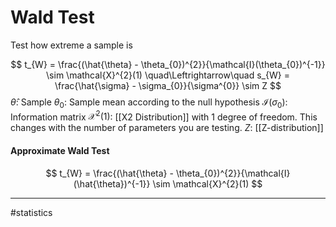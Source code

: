 # Wald Test
Test how extreme a sample is

$$
t_{W} = \frac{(\hat{\theta} - \theta_{0})^{2}}{\mathcal{I}(\theta_{0})^{-1}} \sim \mathcal{X}^{2}(1) \quad\Leftrightarrow\quad s_{W} = \frac{\hat{\sigma} - \sigma_{0}}{\sigma^{0}} \sim Z
$$
$\hat{\theta}$: Sample
$\theta_{0}$: Sample mean according to the null hypothesis
$\mathcal{I}(\sigma_{0})$: Information matrix
$\mathcal{X}^{2}(1)$: [[X2 Distribution]] with $1$ degree of freedom. This changes with the number of parameters you are testing.
$Z$: [[Z-distribution]]

#### Approximate Wald Test
$$
t_{W} = \frac{(\hat{\theta} - \theta_{0})^{2}}{\mathcal{I}(\hat{\theta})^{-1}} \sim \mathcal{X}^{2}(1)
$$


---
#statistics